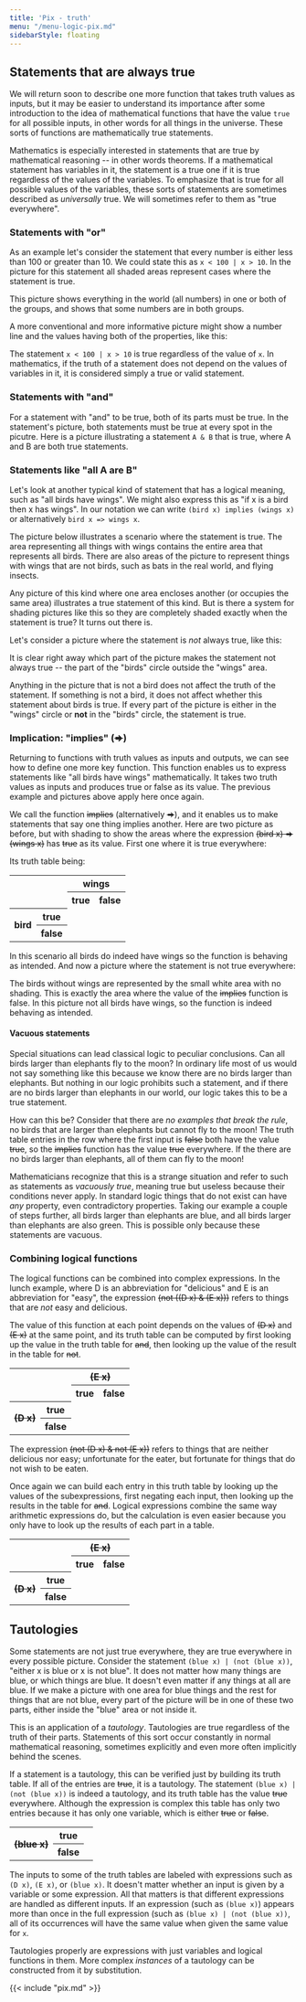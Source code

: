 ```yaml
---
title: 'Pix - truth'
menu: "/menu-logic-pix.md"
sidebarStyle: floating
---
```


## Statements that are always true

We will return soon to describe one more function that takes truth
values as inputs, but it may be easier to understand its importance
after some introduction to the idea of mathematical functions that
have the value `true` for all possible inputs, in other
words for all things in the universe.  These sorts of functions
are mathematically true statements.

Mathematics is especially interested in statements that are true by
mathematical reasoning -- in other words theorems.  If a mathematical
statement has variables in it, the statement is a true one if it is
true regardless of the values of the variables.  To emphasize that is
true for all possible values of the variables, these sorts of
statements are sometimes described as *universally* true.  We
will sometimes refer to them as "true everywhere".

### Statements with "or"

As an example let's consider the statement that every number is either
less than 100 or greater than 10.  We could state this as
`x < 100 | x > 10`.  In the picture for this
statement all shaded areas represent cases where the statement is
true.

<canvas id=canvasOrAll width=210 height=210></canvas>

This picture shows everything in the world (all numbers) in one or
both of the groups, and shows that some numbers are in both groups.

A more conventional and more informative picture might show a number
line and the values having both of the properties, like this:

<canvas id=canvasArrow width=310 height=100></canvas>

The statement `x < 100 | x > 10` is true regardless
of the value of `x`.  In mathematics, if the truth of a
statement does not depend on the values of variables in it, it
is considered simply a true or valid statement.

### Statements with "and"

For a statement with "and" to be true, both of its parts must be true.
In the statement's picture, both statements must be true at every spot
in the picutre.  Here is a picture illustrating a statement
`A & B` that is true, where A and B are both
true statements.

<canvas id=canvasAnd width=210 height=210></canvas>

### Statements like "all A are B"

Let's look at another typical kind of statement that has a logical
meaning, such as "all birds have wings".  We might also express this
as "if x is a bird then x has wings".  In our notation we can write
`(bird x) implies (wings x)` or alternatively
`bird x => wings x`.

The picture below illustrates a scenario where the statement is true.
The area representing all things with wings contains the entire area
that represents all birds.  There are also areas of the picture to
represent things with wings that are not birds, such as bats in the
real world, and flying insects.

<canvas id=canvasImplies width=210 height=210></canvas>

Any picture of this kind where one area encloses another (or occupies
the same area) illustrates a true statement of this kind.  But is
there a system for shading pictures like this so they are completely
shaded exactly when the statement is true?  It turns out there is.

Let's consider a picture where the statement is *not* always
true, like this:

<canvas id=canvasNotImplies width=210 height=210></canvas>

It is clear right away which part of the picture makes the statement
not always true -- the part of the "birds" circle outside the "wings"
area.

Anything in the picture that is not a bird does not affect the truth
of the statement.  If something is not a bird, it does not affect
whether this statement about birds is true.  If every part of the
picture is either in the "wings" circle or <b>not</b> in the "birds"
circle, the statement is true.

### Implication: "implies" (<s>⇒</s>)

Returning to functions with truth values as inputs and outputs, we
can see how to define one more key function.  This function enables us
to express statements like "all birds have wings" mathematically.  It
takes two truth values as inputs and produces true or false as its
value.  The previous example and pictures above apply here once again.

We call the function <s>implies</s> (alternatively
<s>⇒</s>), and it enables us to make statements that say
one thing implies another.  Here are two picture as before, but with
shading to show the areas where the expression
<s>(bird x) ⇒ (wings x)</s> has
<s>true</s> as its value.  First one where
it is true everywhere:

<canvas id=birdWingsTrue width=210 height=210></canvas>

Its truth table being:

<table class=binaryTruthTable id=implicationTable>
 <tr>
  <th colspan=2 rowspan=2>
  <th colspan=2 style="text-align: center"><b>wings</b>
 <tr>
  <th y=true>true
  <th y=false>false
 <tr>
  <th rowspan=2><b>bird</b>
  <th x=true>true
  <td x=true y=true class=truthy>
  <td x=true y=false class=falsy>
 <tr>
  <th x=false>false
  <td x=false y=true class=truthy>
  <td x=false y=false class=truthy>
</table>

In this scenario all birds do indeed have wings so the function is
behaving as intended.  And now a picture where the statement is not
true everywhere:

<canvas id=birdWingsFalse width=210 height=210></canvas>

The birds without wings are represented by the small white area with
no shading.  This is exactly the area where the value of the
<s>implies</s> function is false.  In this picture not all
birds have wings, so the function is indeed behaving as intended.

#### Vacuous statements

Special situations can lead classical logic to peculiar conclusions.
Can all birds larger than elephants fly to the moon?  In ordinary life
most of us would not say something like this because we know there are
no birds larger than elephants.  But nothing in our logic prohibits
such a statement, and if there are no birds larger than elephants in
our world, our logic takes this to be a true statement.

How can this be?  Consider that there are *no examples that break
the rule*, no birds that are larger than elephants but
cannot fly to the moon!  The truth table entries in the row where the
first input is <s>false</s> both have the value
<s>true</s>, so the <s>implies</s> function has the value
<s>true</s> everywhere.  If the there are no birds larger than
elephants, all of them can fly to the moon!

Mathematicians recognize that this is a strange situation and refer to
such as statements as *vacuously true*, meaning true but useless
because their conditions never apply.  In standard logic things that
do not exist can have *any* property, even contradictory
properties.  Taking our example a couple of steps further, all birds
larger than elephants are blue, and all birds larger than elephants
are also green.  This is possible only because these statements are
vacuous.

### Combining logical functions

The logical functions can be combined into complex expressions.  In
the lunch example, where D is an abbreviation for "delicious" and E is
an abbreviation for "easy", the expression
<s>(not ((D x) & (E x)))</s> refers to things that are
*not* easy and delicious.

<canvas id=DnandE width=210 height=210></canvas>

The value of this function at each point depends on the values of
<s>(D x)</s> and <s>(E x)</s> at the same point, and its
truth table can be computed by first looking up the value in the truth
table for <s>and</s>, then looking up the value of the result in
the table for <s>not</s>.

<table class=binaryTruthTable id=nandTable>
 <tr>
  <th colspan=2 rowspan=2>
  <th colspan=2 style="text-align: center"><s>(E x)</s>
 <tr>
  <th y=true>true
  <th y=false>false
 <tr>
  <th rowspan=2><s>(D x)</s>
  <th x=true>true
  <td x=true y=true class=falsy>
  <td x=true y=false class=truthy>
 <tr>
  <th x=false>false
  <td x=false y=true class=truthy>
  <td x=false y=false class=truthy>
</table>

The expression <s>(not (D x) & not (E x))</s> refers to things
that are neither delicious nor easy; unfortunate for the eater, but
fortunate for things that do not wish to be eaten.

<canvas id=DnorE width=210 height=210></canvas>

Once again we can build each entry in this truth table by looking up
the values of the subexpressions, first negating each input, then
looking up the results in the table for <s>and</s>.  Logical
expressions combine the same way arithmetic expressions do, but the
calculation is even easier because you only have to look up the
results of each part in a table.

<table class=binaryTruthTable id=norTable>
 <tr>
  <th colspan=2 rowspan=2>
  <th colspan=2 style="text-align: center"><s>(E x)</s>
 <tr>
  <th y=true>true
  <th y=false>false
 <tr>
  <th rowspan=2><s>(D x)</s>
  <th x=true>true
  <td x=true y=true class=falsy>
  <td x=true y=false class=falsy>
 <tr>
  <th x=false>false
  <td x=false y=true class=falsy>
  <td x=false y=false class=truthy>
</table>


## Tautologies

Some statements are not just true everywhere, they are true everywhere
in every possible picture.  Consider the statement
`(blue x) | (not (blue x))`, "either x is blue or x
is not blue".  It does not matter how many things are blue, or which
things are blue.  It doesn't even matter if any things at all are
blue.  If we make a picture with one area for blue things and the rest
for things that are not blue, every part of the picture will be in one
of these two parts, either inside the "blue" area or not inside it.

This is an application of a *tautology*. Tautologies are true
regardless of the truth of their parts.  Statements of this sort occur
constantly in normal mathematical reasoning, sometimes explicitly and
even more often implicitly behind the scenes.

If a statement is a tautology, this can be verified just by building
its truth table.  If all of the entries are <s>true</s>, it is a
tautology.  The statement `(blue x) | (not (blue x))` is
indeed a tautology, and its truth table has the value
<s>true</s> everywhere.  Although the expression is complex
this table has only two entries because it has only one variable,
which is either <s>true</s> or <s>false</s>.

<table class=binaryTruthTable id=tautology1>
 <tr>
  <th rowspan=2><s>(blue x)</s>
  <th x=true>true
  <td x=true class=truthy>
 <tr>
  <th x=false>false
  <td x=false class=truthy>
</table>

The inputs to some of the truth tables are labeled with expressions
such as `(D x)`, `(E x)`, or `(blue x)`.  It doesn't matter whether an
input is given by a variable or some expression.  All that matters is
that different expressions are handled as different inputs.  If an
expression (such as `(blue x)`) appears more than once in the full
expression (such as `(blue x) | (not (blue x))`, all of its
occurrences will have the same value when given the same value for
`x`.

Tautologies properly are expressions with just variables and logical
functions in them.  More complex *instances* of a tautology can be
constructed from it by substitution.

{{< include "pix.md" >}}
